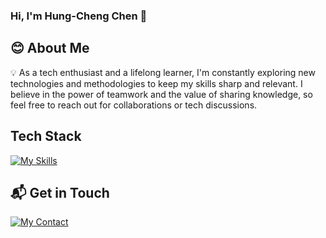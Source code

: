 ### Hi, I'm Hung-Cheng Chen 👋

## 😊 About Me

💡 As a tech enthusiast and a lifelong learner, I'm constantly exploring new technologies and methodologies to keep my skills sharp and relevant. I believe in the power of teamwork and the value of sharing knowledge, so feel free to reach out for collaborations or tech discussions.

## Tech Stack

[![My Skills](https://skillicons.dev/icons?i=py,linux,docker,mysql,mongodb,pytorch,tensorflow,sklearn,opencv,git,arduino,raspberrypi)](https://skillicons.dev)

## 📬 Get in Touch

[![My Contact](https://skillicons.dev/icons?i=gmail)](mailto:hcchen.nick@gmail.com)
<!--
**hungcheng-chen/hungcheng-chen** is a ✨ _special_ ✨ repository because its `README.md` (this file) appears on your GitHub profile.

Here are some ideas to get you started:

- 🔭 I’m currently working on ...
- 🌱 I’m currently learning ...
- 👯 I’m looking to collaborate on ...
- 🤔 I’m looking for help with ...
- 💬 Ask me about ...
- 📫 How to reach me: ...
- 😄 Pronouns: ...
- ⚡ Fun fact: ...
-->
